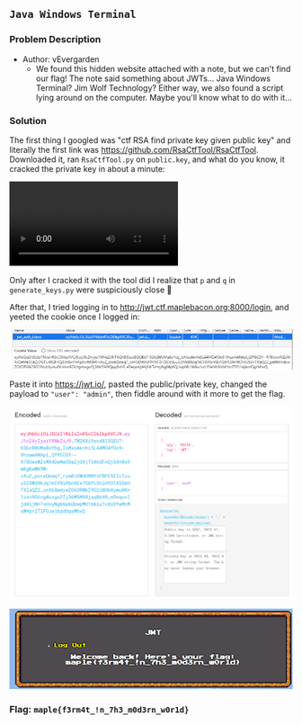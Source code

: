 ## `Java Windows Terminal`
### Problem Description
- Author: vEvergarden
    - We found this hidden website attached with a note, but we can't find our flag! The note said something about JWTs... Java Windows Terminal? Jim Wolf Technology? Either way, we also found a script lying around on the computer. Maybe you'll know what to do with it...

### Solution
The first thing I googled was "ctf RSA find private key given public key" and literally the first link was https://github.com/RsaCtfTool/RsaCtfTool. Downloaded it, ran `RsaCtfTool.py` on `public.key`, and what do you know, it cracked the private key in about a minute:

![](java-windows-terminal.mp4)

Only after I cracked it with the tool did I realize that `p` and `q` in `generate_keys.py` were suspiciously close 🤦

After that, I tried logging in to http://jwt.ctf.maplebacon.org:8000/login, and yeeted the cookie once I logged in:

![](java-windows-terminal-1.png)

Paste it into https://jwt.io/, pasted the public/private key, changed the payload to `"user": "admin"`, then fiddle around with it more to get the flag.

![](java-windows-terminal-2.png)

![](java-windows-terminal-3.png)

### Flag: `maple{f3rm4t_!n_7h3_m0d3rn_w0r1d}`